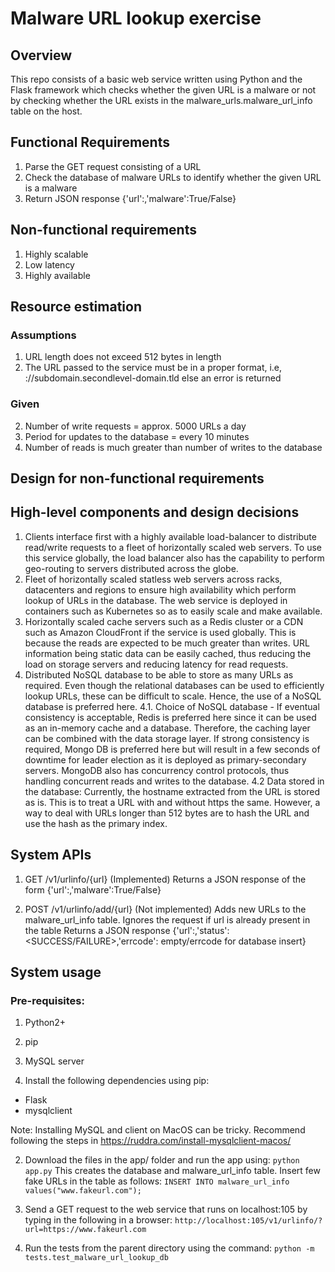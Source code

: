 # Malware URL lookup exercise

## Overview
This repo consists of a basic web service written using Python and the Flask framework which checks whether the given URL is
a malware or not by checking whether the URL exists in the malware_urls.malware_url_info table on the host.

## Functional Requirements
1. Parse the GET request consisting of a URL
2. Check the database of malware URLs to identify whether the given URL is a malware
3. Return JSON response {'url':<url>,'malware':True/False}

## Non-functional requirements
1. Highly scalable
2. Low latency
3. Highly available

## Resource estimation

### Assumptions
1. URL length does not exceed 512 bytes in length
2. The URL passed to the service must be in a proper format, i.e,
<protocol>://subdomain.secondlevel-domain.tld else an error is returned

### Given
2. Number of write requests = approx. 5000 URLs a day
3. Period for updates to the database = every 10 minutes
4. Number of reads is much greater than number of writes to the database

## Design for non-functional requirements

## High-level components and design decisions
1. Clients interface first with a highly available load-balancer to distribute read/write requests to a fleet of horizontally scaled web servers. To use this service globally, the load balancer also has the capability to perform geo-routing to servers distributed across the globe.
2. Fleet of horizontally scaled statless web servers across racks, datacenters and regions to ensure high availability which perform lookup of URLs in the database. The web service is deployed in containers such as Kubernetes so as to easily scale and make available.
3. Horizontally scaled cache servers such as a Redis cluster or a CDN such as Amazon CloudFront if the service is used globally. This is because the reads are expected to be much greater than writes. URL information being static data can be easily cached, thus reducing the load on storage servers and reducing latency for read requests.
4. Distributed NoSQL database to be able to store as many URLs as required. Even though the relational databases can be used to efficiently lookup URLs, these can be difficult to scale. Hence, the use of a NoSQL database is preferred here.
	4.1. Choice of NoSQL database - If eventual consistency is acceptable, Redis is preferred here since it can be used as an in-memory cache and a database. Therefore, the caching layer can be combined with the data storage layer. If strong consistency is required, Mongo DB is preferred here but will result in a few seconds of downtime for leader election as it is deployed as primary-secondary servers. MongoDB also has concurrency control protocols, thus handling concurrent reads and writes to the database.
	4.2 Data stored in the database: Currently, the hostname extracted from the URL is stored as is. This is to treat a URL with and without https the same. However, a way to deal with URLs longer than 512 bytes are to hash the URL and use the hash as the primary index.

## System APIs
1. GET /v1/urlinfo/{url} (Implemented)
Returns a JSON response of the form {'url':<url>,'malware':True/False}

2. POST /v1/urlinfo/add/{url} (Not implemented)
Adds new URLs to the malware_url_info table.
Ignores the request if url is already present in the table
Returns a JSON response {'url':<url>,'status':<SUCCESS/FAILURE>,'errcode': empty/errcode for database insert}

## System usage

### Pre-requisites:
1. Python2+
2. pip
3. MySQL server

1. Install the following dependencies using pip:
- Flask
- mysqlclient

Note: Installing MySQL and client on MacOS can be tricky. Recommend following the steps in https://ruddra.com/install-mysqlclient-macos/

2. Download the files in the app/ folder and run the app using:
`python app.py`
This creates the database and malware_url_info table. Insert few fake URLs in the table as follows:
`INSERT INTO malware_url_info values("www.fakeurl.com");`

3. Send a GET request to the web service that runs on localhost:105 by typing in the following in a browser:
`http://localhost:105/v1/urlinfo/?url=https://www.fakeurl.com`

4. Run the tests from the parent directory using the command: `python -m tests.test_malware_url_lookup_db`
